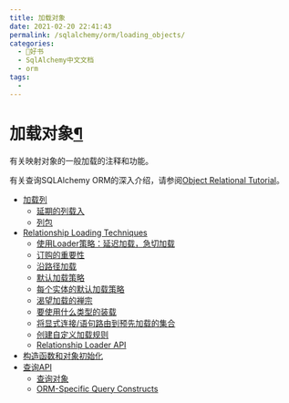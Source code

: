 ```yaml
---
title: 加载对象
date: 2021-02-20 22:41:43
permalink: /sqlalchemy/orm/loading_objects/
categories:
  - 📖好书
  - SqlAlchemy中文文档
  - orm
tags:
  - 
---
```

加载对象[¶](#loading-objects "Permalink to this headline")
==========================================================

有关映射对象的一般加载的注释和功能。

有关查询SQLAlchemy ORM的深入介绍，请参阅[Object Relational
Tutorial](tutorial.html)。

-   [加载列](loading_columns.html)
    -   [延期的列载入](loading_columns.html#deferred-column-loading)
    -   [列包](loading_columns.html#column-bundles)
-   [Relationship Loading Techniques](loading_relationships.html)
    -   [使用Loader策略：延迟加载，急切加载](loading_relationships.html#using-loader-strategies-lazy-loading-eager-loading)
    -   [订购的重要性](loading_relationships.html#the-importance-of-ordering)
    -   [沿路径加载](loading_relationships.html#loading-along-paths)
    -   [默认加载策略](loading_relationships.html#default-loading-strategies)
    -   [每个实体的默认加载策略](loading_relationships.html#per-entity-default-loading-strategies)
    -   [渴望加载的禅宗](loading_relationships.html#the-zen-of-eager-loading)
    -   [要使用什么类型的装载](loading_relationships.html#what-kind-of-loading-to-use)
    -   [将显式连接/语句路由到预先加载的集合](loading_relationships.html#routing-explicit-joins-statements-into-eagerly-loaded-collections)
    -   [创建自定义加载规则](loading_relationships.html#creating-custom-load-rules)
    -   [Relationship Loader
        API](loading_relationships.html#relationship-loader-api)
-   [构造函数和对象初始化](constructors.html)
-   [查询API](query.html)
    -   [查询对象](query.html#the-query-object)
    -   [ORM-Specific Query
        Constructs](query.html#orm-specific-query-constructs)

